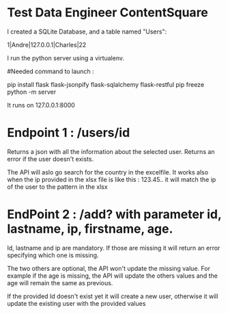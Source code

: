 #   Test Data Engineer ContentSquare

I created a SQLite Database, and a table named "Users":

1|Andre|127.0.0.1|Charles|22

I run the python server using a virtualenv.

#Needed command to launch :

pip install flask flask-jsonpify flask-sqlalchemy flask-restful
pip freeze
python -m server

It runs on 127.0.0.1:8000


#   Endpoint 1 : /users/id

Returns a json with all the information about the selected user.
Returns an error if the user doesn't exists.

The API will aslo go search for the country in the excelfile.
It works also when the ip provided in the xlsx file is like this : 123.45.*.* it will match the ip of the user to the pattern in the xlsx


#   EndPoint 2 : /add? with parameter id, lastname, ip, firstname, age.

Id, lastname and ip are mandatory. If those are missing it will return an error specifying which one is missing.


The two others are optional, the API won't update the missing value. For example if the age is missing, the API will update the others values and the age will remain the same as previous.

If the provided Id doesn't exist yet it will create a new user, otherwise it will update the existing user with the provided values
